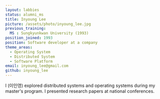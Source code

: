 ```yaml
---
layout: labbies
status: alumni_ms
title: Inyoung Lee
picture: /assets/photo/inyoung_lee.jpg
previous_training:
  MS : Sungkyunkwan University (1993)
position_joined: 1993
position: Software developer at a company
theme_areas:
  - Operating System
  - Distributed System
  - Software Platform
email: inyoung_lee@gmail.com
github: inyoung_lee
---
```


I (이인영) explored distributed systems and operating systems during my master's program. I presented research papers at national conferences.